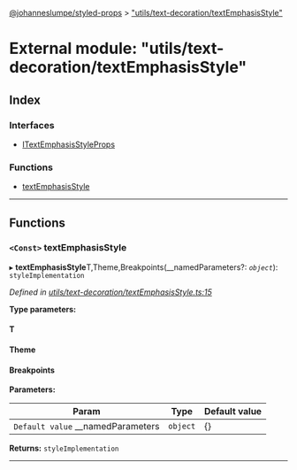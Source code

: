 [@johanneslumpe/styled-props](../README.md) > ["utils/text-decoration/textEmphasisStyle"](../modules/_utils_text_decoration_textemphasisstyle_.md)

# External module: "utils/text-decoration/textEmphasisStyle"

## Index

### Interfaces

* [ITextEmphasisStyleProps](../interfaces/_utils_text_decoration_textemphasisstyle_.itextemphasisstyleprops.md)

### Functions

* [textEmphasisStyle](_utils_text_decoration_textemphasisstyle_.md#textemphasisstyle)

---

## Functions

<a id="textemphasisstyle"></a>

### `<Const>` textEmphasisStyle

▸ **textEmphasisStyle**T,Theme,Breakpoints(__namedParameters?: *`object`*): `styleImplementation`

*Defined in [utils/text-decoration/textEmphasisStyle.ts:15](https://github.com/johanneslumpe/styled-props/blob/3abf398/src/utils/text-decoration/textEmphasisStyle.ts#L15)*

**Type parameters:**

#### T 
#### Theme 
#### Breakpoints 
**Parameters:**

| Param | Type | Default value |
| ------ | ------ | ------ |
| `Default value` __namedParameters | `object` |  {} |

**Returns:** `styleImplementation`

___

